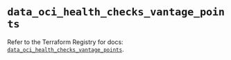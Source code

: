 # `data_oci_health_checks_vantage_points`

Refer to the Terraform Registry for docs: [`data_oci_health_checks_vantage_points`](https://registry.terraform.io/providers/oracle/oci/6.18.0/docs/data-sources/health_checks_vantage_points).
